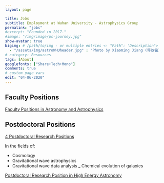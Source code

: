 ```yaml
---
layout: page

title: Jobs
subtitle: Employment at Wuhan University - Astrophysics Group
permalink: "jobs"
#excerpt: "Founded in 2017."
#image: "/img/image/ps-journey.jpg"
show-avatar: true
bigimg:	# /path/to/img - or multiple entries <- "Path": "Description">
  - "/assets/img/astroWHUheader.jpg" : "Photo by Xiaoming Jiang (蒋效铭)"
# category: Resources
tags: [About]
googlefonts: ["Share+Tech+Mono"]
comments: true
# custom page vars
edit: "04-06-2020"
---
```


<style>
body {
text-align: justify}
</style>


## Faculty Positions

[Faculty Positions in Astronomy and Astrophysics](https://jobregister.aas.org/ad/95709e64)


## Postdoctoral Positions
[4 Postdoctoral Research Positions](https://jobregister.aas.org/ad/74d54118)

In the fields of:

 - Cosmology
 - Gravitational wave astrophysics
 - Gravitational wave data analysis
 _ Chemical evolution of galaxies


[Postdoctoral Research Position in High Energy Astronomy](https://jobregister.aas.org/ad/8fc0f15d)
